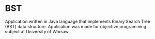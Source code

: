# BST
 Application written in Java language that implements Binary Search Tree (BST) data structure. Application was made for objective programming subject at University of Warsaw
